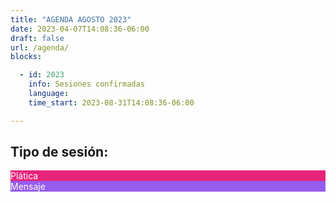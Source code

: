 ```yaml
---
title: "AGENDA AGOSTO 2023"
date: 2023-04-07T14:08:36-06:00
draft: false
url: /agenda/
blocks: 

  - id: 2023
    info: Sesiones confirmadas
    language: 
    time_start: 2023-08-31T14:08:36-06:00 

---
```


## Tipo de sesión:

<div class="color-code-list mb-4">
  <div class="color-code-item" style="background-color: #E7247B; color: white;">Plática</div>
  <!--<div class="color-code-item" style="background-color: #f7b8f7; color: white;">Comunidad</div>-->
  <div class="color-code-item" style="background-color: #965cee; color: white;">Mensaje</div>

</div>



